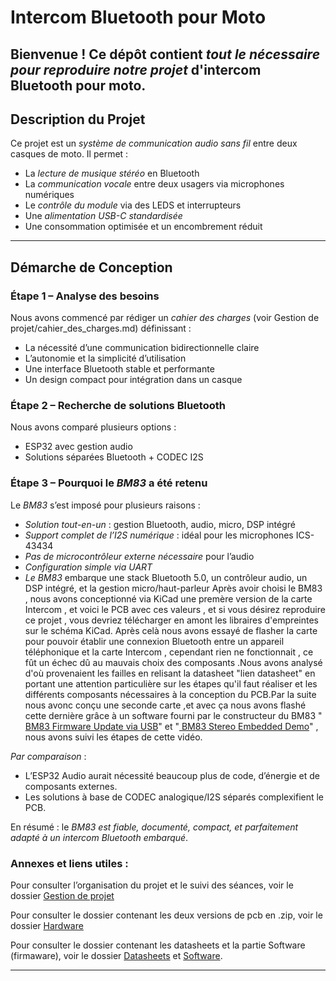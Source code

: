 # Intercom Bluetooth pour Moto

Bienvenue ! Ce dépôt contient *tout le nécessaire pour reproduire notre projet* d'intercom Bluetooth pour moto.
---

## Description du Projet

Ce projet est un *système de communication audio sans fil* entre deux casques de moto. Il permet :
- La *lecture de musique stéréo* en Bluetooth
- La *communication vocale* entre deux usagers via microphones numériques
- Le *contrôle du module* via des LEDS et interrupteurs
- Une *alimentation USB-C standardisée*
- Une consommation optimisée et un encombrement réduit

---

## Démarche de Conception

### Étape 1 – Analyse des besoins
Nous avons commencé par rédiger un *cahier des charges* (voir Gestion de projet/cahier_des_charges.md) définissant :
- La nécessité d’une communication bidirectionnelle claire
- L’autonomie et la simplicité d’utilisation
- Une interface Bluetooth stable et performante
- Un design compact pour intégration dans un casque

### Étape 2 – Recherche de solutions Bluetooth
Nous avons comparé plusieurs options :
- ESP32 avec gestion audio
- Solutions séparées Bluetooth + CODEC I2S

### Étape 3 – Pourquoi le *BM83* a été retenu

Le *BM83* s’est imposé pour plusieurs raisons :
- *Solution tout-en-un* : gestion Bluetooth, audio, micro, DSP intégré
- *Support complet de l’I2S numérique* : idéal pour les microphones ICS-43434
- *Pas de microcontrôleur externe nécessaire* pour l’audio
- *Configuration simple via UART*
- *Le BM83* embarque une stack Bluetooth 5.0, un contrôleur audio, un DSP intégré, et la gestion micro/haut-parleur
  Après avoir choisi le BM83 , nous avons conceptionné via KiCad une premère version de la carte Intercom , et voici le PCB avec ces valeurs , et si vous désirez reproduire ce projet , vous devriez télécharger en amont les libraires d'empreintes sur le schéma KiCad.
  Après celà nous avons essayé de flasher la carte pour pouvoir établir une connexion Bluetooth entre un appareil téléphonique et la carte Intercom , cependant rien ne fonctionnait , ce fût un échec dû au mauvais choix des composants .Nous avons analysé d'où provenaient les failles en relisant la datasheet "lien datasheet" en portant une  attention particulière sur les étapes qu'il faut réaliser et les différents composants nécessaires à la conception du PCB.Par la suite nous avonc conçu une seconde carte ,et avec ça nous avons flashé cette dernière grâce à un software fourni par le constructeur du BM83 "[
BM83 Firmware Update via USB](https://www.youtube.com/watch?v=SPlbVVXS5hs)" et "[
BM83 Stereo Embedded Demo](https://www.youtube.com/watch?v=FLCs_W62KlI)" , nous avons suivi les étapes de cette vidéo.


*Par comparaison* :
- L’ESP32 Audio aurait nécessité beaucoup plus de code, d’énergie et de composants externes.
- Les solutions à base de CODEC analogique/I2S séparés complexifient le PCB.

En résumé : le *BM83 est fiable, documenté, compact, et parfaitement adapté à un intercom Bluetooth embarqué*.

### Annexes et liens utiles :

Pour consulter l’organisation du projet et le suivi des séances, voir le dossier [Gestion de projet](./Gestion%20de%20projet/)

Pour consulter le dossier contenant les deux versions de pcb en .zip, voir le dossier [Hardware](./Hardware/)

Pour consulter le dossier contenant les datasheets et la partie Software (firmaware), voir le dossier [Datasheets](./Datasheets/) et [Software](./Software).


---
